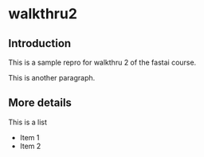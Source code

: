 # walkthru2

## Introduction

This is a sample repro for walkthru 2 of the fastai course.

This is another paragraph.

## More details

This is a list

- Item 1
- Item 2

